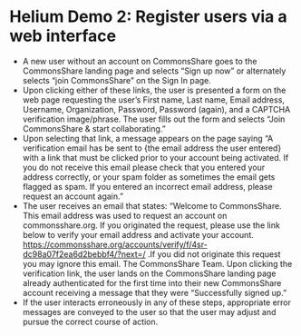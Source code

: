 # Helium Demo 2: Register users via a web interface

* A new user without an account on CommonsShare goes to the CommonsShare
landing page and selects “Sign up now” or alternately selects “join
CommonsShare” on the Sign In page.
* Upon clicking either of these
links, the user is presented a form on the web page requesting the
user’s First name, Last name, Email address, Username, Organization,
Password, Password (again), and a CAPTCHA verification image/phrase.
The user fills out the form and selects “Join CommonsShare & start
collaborating.”
* Upon selecting that link, a message appears on the
page saying “A verification email has be sent to {the email address
the user entered} with a link that must be clicked prior to your
account being activated.  If you do not receive this email please
check that you entered your address correctly, or your spam folder as
sometimes the email gets flagged as spam.  If you entered an incorrect
email address, please request an account again.”
* The user receives an
email that states: “Welcome to CommonsShare. This email address was
used to request an account on commonsshare.org. If you originated the
request, please use the link below to verify your email address and
activate your account.
https://commonsshare.org/accounts/verify/f/4sr-dc98a07f2ea6d2bebbf4/?next=/
.If you did not originate this request you may ignore this email. The
CommonsShare Team.  Upon clicking the verification link, the user
lands on the CommonsShare landing page already authenticated for the
first time into their new CommonsShare account receiving a message
that they were “Successfully signed up.”
* If the user interacts
erroneously in any of these steps, appropriate error messages are
conveyed to the user so that the user may adjust and pursue the
correct course of action.
